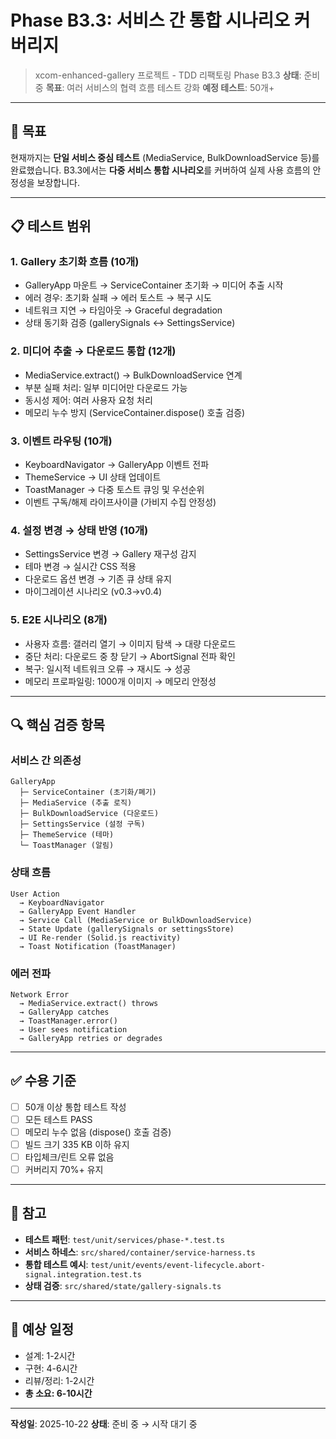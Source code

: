 # Phase B3.3: 서비스 간 통합 시나리오 커버리지

> xcom-enhanced-gallery 프로젝트 - TDD 리팩토링 Phase B3.3 **상태**: 준비 중
> **목표**: 여러 서비스의 협력 흐름 테스트 강화 **예정 테스트**: 50개+

---

## 🎯 목표

현재까지는 **단일 서비스 중심 테스트** (MediaService, BulkDownloadService 등)를
완료했습니다. B3.3에서는 **다중 서비스 통합 시나리오**를 커버하여 실제 사용
흐름의 안정성을 보장합니다.

---

## 📋 테스트 범위

### 1. Gallery 초기화 흐름 (10개)

- GalleryApp 마운트 → ServiceContainer 초기화 → 미디어 추출 시작
- 에러 경우: 초기화 실패 → 에러 토스트 → 복구 시도
- 네트워크 지연 → 타임아웃 → Graceful degradation
- 상태 동기화 검증 (gallerySignals ↔ SettingsService)

### 2. 미디어 추출 → 다운로드 통합 (12개)

- MediaService.extract() → BulkDownloadService 연계
- 부분 실패 처리: 일부 미디어만 다운로드 가능
- 동시성 제어: 여러 사용자 요청 처리
- 메모리 누수 방지 (ServiceContainer.dispose() 호출 검증)

### 3. 이벤트 라우팅 (10개)

- KeyboardNavigator → GalleryApp 이벤트 전파
- ThemeService → UI 상태 업데이트
- ToastManager → 다중 토스트 큐잉 및 우선순위
- 이벤트 구독/해제 라이프사이클 (가비지 수집 안정성)

### 4. 설정 변경 → 상태 반영 (10개)

- SettingsService 변경 → Gallery 재구성 감지
- 테마 변경 → 실시간 CSS 적용
- 다운로드 옵션 변경 → 기존 큐 상태 유지
- 마이그레이션 시나리오 (v0.3→v0.4)

### 5. E2E 시나리오 (8개)

- 사용자 흐름: 갤러리 열기 → 이미지 탐색 → 대량 다운로드
- 중단 처리: 다운로드 중 창 닫기 → AbortSignal 전파 확인
- 복구: 일시적 네트워크 오류 → 재시도 → 성공
- 메모리 프로파일링: 1000개 이미지 → 메모리 안정성

---

## 🔍 핵심 검증 항목

### 서비스 간 의존성

```
GalleryApp
  ├─ ServiceContainer (초기화/폐기)
  ├─ MediaService (추출 로직)
  ├─ BulkDownloadService (다운로드)
  ├─ SettingsService (설정 구독)
  ├─ ThemeService (테마)
  └─ ToastManager (알림)
```

### 상태 흐름

```
User Action
  → KeyboardNavigator
  → GalleryApp Event Handler
  → Service Call (MediaService or BulkDownloadService)
  → State Update (gallerySignals or settingsStore)
  → UI Re-render (Solid.js reactivity)
  → Toast Notification (ToastManager)
```

### 에러 전파

```
Network Error
  → MediaService.extract() throws
  → GalleryApp catches
  → ToastManager.error()
  → User sees notification
  → GalleryApp retries or degrades
```

---

## ✅ 수용 기준

- [ ] 50개 이상 통합 테스트 작성
- [ ] 모든 테스트 PASS
- [ ] 메모리 누수 없음 (dispose() 호출 검증)
- [ ] 빌드 크기 335 KB 이하 유지
- [ ] 타입체크/린트 오류 없음
- [ ] 커버리지 70%+ 유지

---

## 📝 참고

- **테스트 패턴**: `test/unit/services/phase-*.test.ts`
- **서비스 하네스**: `src/shared/container/service-harness.ts`
- **통합 테스트 예시**:
  `test/unit/events/event-lifecycle.abort-signal.integration.test.ts`
- **상태 검증**: `src/shared/state/gallery-signals.ts`

---

## 🚀 예상 일정

- 설계: 1-2시간
- 구현: 4-6시간
- 리뷰/정리: 1-2시간
- **총 소요: 6-10시간**

---

**작성일**: 2025-10-22 **상태**: 준비 중 → 시작 대기 중
